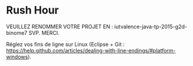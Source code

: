 Rush Hour
=========

VEUILLEZ RENOMMER VOTRE PROJET EN : iutvalence-java-tp-2015-g2d-binome7 SVP. MERCI.

Réglez vos fins de ligne sur Linux (Eclipse + Git : https://help.github.com/articles/dealing-with-line-endings/#platform-windows).

